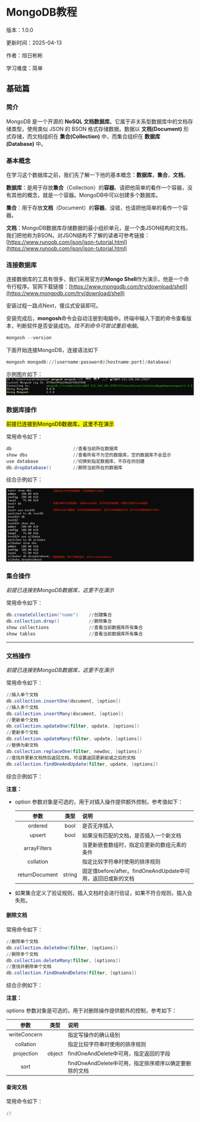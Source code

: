 # MongoDB教程

版本：1.0.0     

更新时间：2025-04-13

作者：旭日彬彬

学习难度：简单

## 基础篇

### 简介

MongoDB 是一个开源的 **NoSQL 文档数据库**。它属于非关系型数据库中的文档存储类型，使用类似 JSON 的 BSON 格式存储数据。数据以 **文档(Document)** 形式存储，而文档组织在 **集合(Collection)** 中，而集合组织在 **数据库(Database)** 中。

### 基本概念

在学习这个数据库之前，我们先了解一下他的基本概念：**数据库**，**集合**，**文档**。

**数据库**：是用于存放**集合**（Collection）的**容器**。请把他简单的看作一个容器，没有其他的概念，就是一个容器。MongoDB中可以创建多个数据库。

**集合**：用于存放**文档**（Document）的**容器**。没错，也请把他简单的看作一个容器。

**文档**：MongoDB数据库存储数据的最小组织单元，是一个类JSON结构的文档，我们把他称为BSON。对JSON结构不了解的读者可参考链接：[https://www.runoob.com/json/json-tutorial.html](https://www.runoob.com/json/json-tutorial.html)

### 连接数据库

连接数据库的工具有很多，我们采用官方的**Mongo Shell**作为演示，他是一个命令行程序。官网下载链接：[https://www.mongodb.com/try/download/shell](https://www.mongodb.com/try/download/shell)

安装过程一路点Next，傻瓜式安装即可。

安装完成后，**mongosh**命令会自动注册到电脑中。终端中输入下面的命令查看版本，判断软件是否安装成功。*找不到命令可尝试重启电脑*。

```powershell
mongosh --version
```

下面开始连接MongoDB，连接语法如下

```powershell
mongosh mongodb://[username:password@]hostname:port[/database]
```

示例图片如下： ![](assets/2025-04-11-20-54-50-image.png)

### 数据库操作

<mark>前提已连接到MongoDB数据库，这里不在演示</mark>

常用命令如下：

```powershell
db                       //查看当前所在数据库
show dbs                 //查看所有不为空的数据库，空的数据库不会显示
use database             //切换到指定数据库，不存在则创建
db.dropDatabase()        //删除当前所在的数据库
```

综合示例如下：

<img title="" src="assets/2025-04-11-21-07-06-image.png" alt="" data-align="inline">

### 集合操作

*前提已连接到MongoDB数据库，这里不在演示*

常用命令如下：

```powershell
db.createCollection("name")    //创建集合
db.collection.drop()           //删除集合
show collections               //查看当前数据库所有集合
show tables                    //查看当前数据库所有集合
```

---

### 文档操作

*前提已连接到MongoDB数据库，这里不在演示*

常用命令如下：

```powershell
//插入单个文档
db.collection.insertOne(document, [option])  
//插入多个文档
db.collection.insertMany(document, [option])
//更新单个文档
db.collection.updateOne(filter, update, [options])  
//更新多个文档
db.collection.updateMany(filter, update, [options]) 
//替换为新文档
db.collection.replaceOne(filter, newdoc, [options])  
//查找并更新文档然后返回文档，可设置返回更新前或之后的文档
db.collection.findOneAndUpdate(filter, update, [options]) 
```

综合示例如下：

**注意：**

- option 参数对象是可选的，用于对插入操作提供额外控制，参考值如下：
  
  | 参数             | 类型     | 说明                                           |
  |:--------------:|:------:|:-------------------------------------------- |
  | ordered        | bool   | 是否无序插入                                       |
  | upsert         | bool   | 如果没有匹配的文档，是否插入一个新文档                          |
  | arrayFilters   |        | 当更新嵌套数组时，指定应更新的数组元素的条件                       |
  | collation      |        | 指定比较字符串时使用的排序规则                              |
  | returnDocument | string | 固定值before/after。findOneAndUpdate中可用，返回旧或新的文档 |

- 如果集合定义了验证规则，插入文档时会进行验证，如果不符合规则，插入会失败。

#### 删除文档

常用命令如下：

```powershell
//删除单个文档
db.collection.deleteOne(filter, [options])
//删除多个文档
db.collection.deleteMany(filter, [options])
//查找并删除单个文档
db.collection.findOneAndDelete(filter, [options])
```

综合示例如下：

**注意：**

options 参数对象是可选的，用于对删除操作提供额外的控制，参考如下：

| 参数           | 类型     | 说明                                  |
|:------------:|:------:|:----------------------------------- |
| writeConcern |        | 指定写操作的确认级别                          |
| collation    |        | 指定比较字符串时使用的排序规则                     |
| projection   | object | findOneAndDelete中可用，指定返回的字段         |
| sort         |        | findOneAndDelete中可用，指定排序顺序以确定要删除的文档 |

#### 查询文档

常用命令如下：

```powershell
//
```
